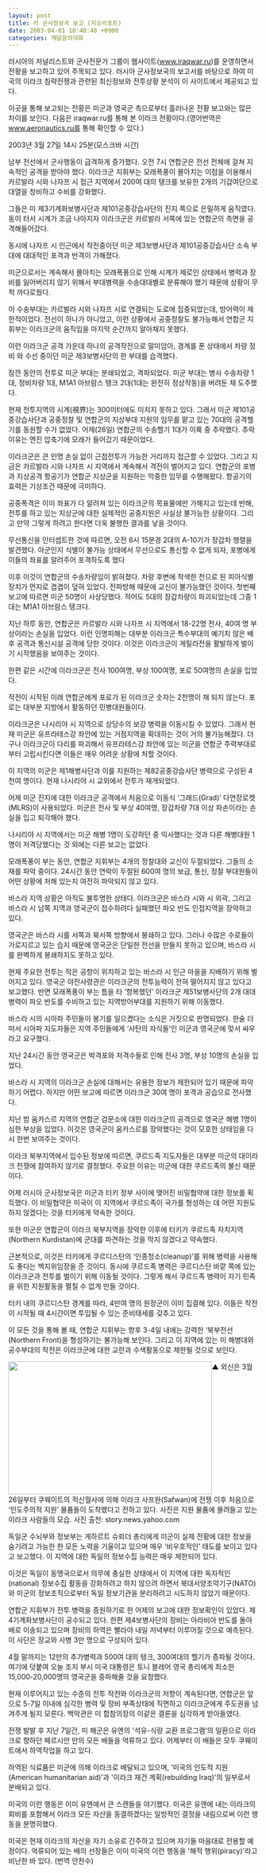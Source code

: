 ```yaml
---
layout: post
title: 러 군사정보국 보고 (지오리포트)
date: 2003-04-01 10:40:48 +0900
categories: 깨달음의대화
---
```

러시아의 저널리스트와 군사전문가 그룹이 웹사이트(www.iraqwar.ru)를 운영하면서 전황을 보고하고 있어 주목되고 있다. 러시아 군사정보국의 보고서를 바탕으로 하여 미국의 이라크 침략전쟁과 관련된 최신정보와 전투상황 분석이 이 사이트에서 제공되고 있다. 
  

   
이곳을 통해 보고되는 전황은 미군과 영국군 측으로부터 흘러나온 전황 보고와는 많은 차이를 보인다. 다음은 iraqwar.ru를 통해 본 이라크 전황이다.(영어번역은 www.aeronautics.ru를 통해 확인할 수 있다.) 
  

  

  
2003년 3월 27일 14시 25분(모스크바 시간)
  

  

  

  
남부 전선에서 군사행동이 급격하게 증가했다. 오전 7시 연합군은 전선 전체에 걸쳐 지속적인 공격을 받아야 했다. 이라크군 지휘부는 모래폭풍이 몰아치는 이점을 이용해서 카르발라 시와 나자프 시 접근 지역에서 200여 대의 탱크를 보유한 2개의 기갑여단으로 대열을 정비하고 수비를 강화했다. 
  

  
그들은 미 제3기계화보병사단과 제101공중강습사단의 진지 쪽으로 은밀하게 움직였다. 동이 터서 시계가 조금 나아지자 이라크군은 카르발라 서쪽에 있는 연합군의 측면을 공격해들어갔다.
  

  
동시에 나자프 시 인근에서 작전중이던 미군 제3보병사단과 제101공중강습사단 소속 부대에 대대적인 포격과 반격이 가해졌다. 
  

  
미군으로서는 계속해서 몰아치는 모래폭풍으로 인해 시계가 제로인 상태에서 병력과 장비를 잃어버리지 않기 위해서 부대병력을 수송대대별로 분류해야 했기 때문에 상황이 무척 까다로웠다.
  

  
이 수송부대는 카르발라 시와 나자프 시로 연결되는 도로에 집중되었는데, 방어력이 제한적이었다. 전선이 하나가 아니었고, 이런 상황에서 공중정찰도 불가능해서 연합군 지휘부는 이라크군의 움직임을 마지막 순간까지 알아채지 못했다.
  

  
이런 이라크군 공격 가운데 하나의 공격작전으로 말미암아, 경계를 푼 상태에서 차량 정비 와 수선 중이던 미군 제3보병사단의 한 부대를 습격했다.
  

   
잠깐 동안의 전투로 미군 부대는 분쇄되었고, 격파되었다. 미군 부대는 병사 수송차량 1대, 정비차량 1대, M1A1 아브람스 탱크 2대(1대는 완전히 정상작동)을 버려둔 채 도주했다. 
  

  
현재 전투지역의 시계(視界)는 300미터에도 미치지 못하고 있다. 그래서 미군 제101공중강습사단과 공중정찰 및 연합군의 지상부대 지원의 임무를 맡고 있는 70대의 공격헬기를 동원할 수가 없었다. 어제(26일) 연합군의 수송헬기 1대가 이륙 중 추락했다. 추락 이유는 엔진 압축기에 모래가 들어갔기 때문이었다. 
  

  
이라크군은 큰 인명 손실 없이 근접전투가 가능한 거리까지 접근할 수 있었다. 그리고 지금은 카르발라 시와 나자프 시 지역에서 계속해서 격전이 벌어지고 있다. 연합군의 포병과 지상공격 항공기가 연합군 지상군을 지원하는 막중한 임무를 수행해왔다. 항공기의 효력은 기상조건 때문에 극미하다. 
  

  
공중폭격은 이미 좌표가 다 알려져 있는 이라크군의 목표물에만 가해지고 있는데 반해, 전투를 하고 있는 지상군에 대한 실제적인 공중지원은 사실상 불가능한 상황이다. 그리고 만약 그렇게 하려고 한다면 더욱 불행한 결과를 낳을 것이다.
  

  
무선통신을 인터셉트한 것에 따르면, 오전 6시 15분경 2대의 A-10기가 장갑차 행렬을 발견했다. 아군인지 식별이 불가능 상태에서 무선으로도 통신할 수 없게 되자, 포병에게 이들의 좌표를 알려주어 포격하도록 했다 
  

  
이후 이것이 연합군의 수송차량임이 밝혀졌다. 차량 후변에 착색한 천으로 된 피아식별장치가 먼지로 겹겹이 덮혀 있었다. 전파방해 때문에 교신이 불가능했던 것이다. 첫번째 보고에 따르면 미군 50명이 사상당했다. 적어도 5대의 장갑차량이 파괴되었는데 그중 1대는 M1A1 아브람스 탱크다. 
  

  
지난 하루 동안, 연합군은 카르발라 시와 나자프 시 지역에서 18-22명 전사, 40여 명 부상이라는 손실을 입었다. 이런 인명피해는 대부분 이라크군 특수부대의 예기치 않은 배후 공격과 통신시설 공격에 당한 것이다. 이것은 이라크군이 게릴라전을 활발하게 벌이기 시작했음을 보여주는 것이다. 
  

  
한편 같은 시간에 이라크군은 전사 100여명, 부상 100여명, 포로 50여명의 손실을 입었다.
  

  
작전이 시작된 이래 연합군에게 포로가 된 이라크군 숫자는 2천명이 채 되지 않는다. 포로는 대부분 지방에서 활동하던 민병대원들이다. 
  

  
이라크군은 나시리야 시 지역으로 상당수의 보강 병력을 이동시킬 수 있었다. 그래서 현재 미군은 유프라테스강 좌안에 있는 거점지역을 확대하는 것이 거의 불가능해졌다. 더구나 이라크군이 다리를 파괴해서 유프라테스강 좌안에 있는 미군을 연합군 주력부대로부터 고립시킨다면 이들은 매우 어려운 상황에 처할 것이다.
  

   
이 지역의 미군은 제1해병사단과 이를 지원하는 제82공중강습사단 병력으로 구성된 4천여 명이다. 현재 나시리야 시 교외에서 전투가 재개되었다. 
  

  
어제 미군 진지에 대한 이라크군 공격에서 처음으로 이동식 ‘그래드(Grad)’ 다연장로켓(MLRS)이 사용되었다. 미군은 전사 및 부상 40여명, 장갑차량 7대 이상 파손이라는 손실을 입고 퇴각해야 했다.
  

  
나시리야 시 지역에서는 미군 해병 1명이 도강하던 중 익사했다는 것과 다른 해병대원 1명이 저격당했다는 것 외에는 다른 보고는 없었다.
  

  
모래폭풍이 부는 동안, 연합군 지휘부는 4개의 정찰대와 교신이 두절되었다. 그들의 소재를 파악 중이다. 24시간 동안 연락이 두절된 600여 명의 보급, 통신, 정찰 부대원들이 어떤 상황에 처해 있는지 여전히 파악되지 않고 있다. 
  

  
바스라 지역 상황은 아직도 불투명한 상태다. 이라크군은 바스라 시와 시 외곽, 그리고 바스라 시 남쪽 지역과 영국군이 접수하려다 실패했던 파오 반도 인접지역을 장악하고 있다. 
  

  
영국군은 바스라 시를 서쪽과 북서쪽 방향에서 봉쇄하고 있다. 그러나 수많은 수로들이 가로지르고 있는 습지 때문에 영국군은 단일한 전선을 만들지 못하고 있으며, 바스라 시를 완벽하게 봉쇄하지도 못하고 있다. 
  

  
현재 주요한 전투는 작은 공항이 위치하고 있는 바스라 시 인근 마을을 지배하기 위해 벌어지고 있다. 영국군 야전사령관은 이라크군의 전투능력이 전혀 떨어지지 않고 있다고 보고했다. 반면 모래폭풍이 부는 틈을 타 ‘항복했던’ 이라크군 제51보병사단의 2개 대대병력이 파오 반도를 수비하고 있는 지역방어부대를 지원하기 위해 이동했다. 
  

  
바스라 시의 시아파 주민들이 봉기를 일으켰다는 소식은 거짓으로 판명되었다. 한술 더 떠서 시아파 지도자들은 지역 주민들에게 ‘사탄의 자식들’인 미군과 영국군에 맞서 싸우라고 요구했다. 
  

  
지난 24시간 동안 영국군은 박격포와 저격수들로 인해 전사 3명, 부상 10명의 손실을 입었다.
  

  
바스라 시 지역의 이라크군 손실에 대해서는 유용한 정보가 제한되어 있기 때문에 파악하기 어렵다. 하지만 어떤 보고에 따르면 이라크군 30여 명이 포격과 공습으로 전사했다.
  

  
지난 밤 움카스르 지역의 연합군 검문소에 대한 이라크군의 공격으로 영국군 해병 1명이 심한 부상을 입었다. 이것은 영국군이 움카스르를 장악했다는 것이 모호한 상태임을 다시 한번 보여주는 것이다.
  

  

  

  

  
이라크 북부지역에서 입수된 정보에 따르면, 쿠르드족 지도자들은 대부분 미군의 대이라크 전쟁에 참여하지 않기로 결정했다. 주요한 이유는 미군에 대한 쿠르드족의 불신 때문이다. 
  

  
어제 러시아 군사정보국은 미군과 터키 정부 사이에 맺어진 비밀협약에 대한 정보를 획득했다. 이 비밀협약은 미국이 이 지역에서 쿠르드족이 국가를 형성하는 데 어떤 지원도 하지 않겠다는 것을 터키에게 약속한 것이다. 
  

  
또한 미군은 연합군이 이라크 북부지역을 장악한 이후에 터키가 쿠르드족 자치지역(Northern Kurdistan)에 군대를 파견하는 것을 막지 않겠다고 약속했다.
  

  
근본적으로, 이것은 터키에게 쿠르디스탄의 ‘인종청소(cleanup)’를 위해 병력을 사용해도 좋다는 백지위임장을 준 것이다. 동시에 쿠르드족 병력은 쿠르디스탄 바깥 쪽에 있는 이라크군과 전투를 벌이기 위해 이동될 것이다. 그렇게 해서 쿠르드족 병력이 자기 민족을 위한 지원활동을 펼칠 수 없게 만들 것이다. 
  

  
터키 내의 쿠르디스탄 경계를 따라, 4만여 명의 원정군이 이미 집결해 있다. 이들은 작전이 시작될 때 4시간이면 투입될 수 있는 준비태세를 갖추고 있다.
  

  
이 모든 것을 통해 볼 때, 연합군 지휘부는 향후 3-4일 내에는 강력한 ‘북부전선(Northern Front)을 형성하기는 불가능해 보인다. 그리고 이 지역에 있는 미 해병대와 공수부대의 작전은 이라크군에 대한 교란과 수색활동으로 제한될 것으로 보인다.
  

		  
<img border = 0 src='http://www.georeport.net/data/news/images/1/13047[1]georeport.jpg' width='410' height='267' valign=top >▲ 외신은 3월 26일부터 쿠웨이트의 적신월사에 의해 이라크 사프완(Safwan)에 전쟁 이후 처음으로 ‘인도주의적 지원’ 물품들이 도착했다고 전하고 있다. 사진은 지원 물품에 몰려들고 있는 이라크 사람들의 모습. 사진 출천: story.news.yahoo.com
  

  

  

  
독일군 수뇌부와 정보부는 게하르트 슈뢰더 총리에게 미군이 실제 전황에 대한 정보을 숨기려고 가능한 한 모든 노력을 기울이고 있으며 매우 ‘비우호적인’ 태도를 보이고 있다고 보고했다. 이 지역에 대한 독일의 정보수집 능력은 매우 제한되어 있다. 
  

  
이것은 독일이 동맹국으로서 의무에 충실한 상태에서 이 지역에 대한 독자적인(national) 정보수집 활동을 강화하려고 하지 않으려 하면서 북대서양조약기구(NATO)와 미군의 정보조직으로부터 독일 정보기관을 분리하려고 시도하지 않았기 때문이다.
  

  

  
연합군 지휘부가 전투 병력을 증원하기로 한 어제의 보고에 대한 정보확인이 있었다. 제4기계화보병사단이 공수되고 있다. 한편 제4보병사단의 장비는 아라비아 반도를 돌아 배로 이송되고 있으며 장비의 하역은 빨라야 내일 저녁부터 이루어질 것으로 예측된다. 이 사단은 장교와 사병 3만 명으로 구성되어 있다. 
  

  
4월 말까지는 12만의 추가병력과 500여 대의 탱크, 300여대의 헬기가 증파될 것이다. 여기에 덧붙여 오늘 조지 부시 미국 대통령은 토니 블레어 영국 총리에게 최소한 15,000-20,000명의 영국군을 증파해줄 것을 요청했다. 
  

  
현재 이루어지고 있는 수준의 전투 작전와 이라크군의 저항이 계속된다면, 연합군은 앞으로 5-7일 이내에 심각한 병력 및 장비 부족상태에 직면하고 이라크군에게 주도권을 넘겨주게 될지 모른다. 백악관은 미 합참의장의 이같은 결론을 심각하게 받아들였다. 
  

  

  
전쟁 발발 후 지난 7일간, 미 해군은 유엔의 '석유-식량 교환 프로그램‘의 일환으로 이라크로 향하던 페르시안 만의 모든 배들을 억류하고 있다. 어제부터 이 배들은 모두 쿠웨이트에서 하역작업을 하고 있다. 
  

  
하역된 식료품은 미군에 의해 이라크로 배달되고 있으며, ‘미국의 인도적 지원(American humanitarian aid)’과 '이라크 재건 계획(rebuilding Iraq)'의 일부로서 분배되고 있다. 
  

  
미국의 이런 행동은 이미 유엔에서 큰 스캔들을 야기했다. 미국은 유엔에 내는 이라크의 회비를 포함해서 이라크 모든 자산을 동결하겠다는 일방적인 결정을 내림으로써 이런 행동을 분명히했다. 
  

  
미국은 현재 이라크의 자산을 자기 소유로 간주하고 있으며 자기들 마음대로 전용할 예정이다. 억류되어 있는 배의 선장들은 이미 미국의 이런 행동을 '해적 행위(piracy)'라고 비난한 바 있다. (번역 안찬수)